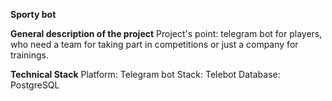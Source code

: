 **Sporty bot**

**General description of the project**
Project's point: telegram bot for players, who need a team for taking part in competitions or just a company for trainings. 

**Technical Stack**
Platform: Telegram bot
Stack: Telebot
Database: PostgreSQL
